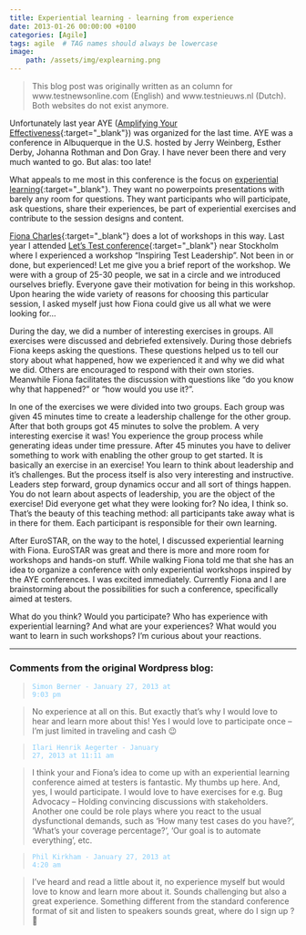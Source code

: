 ```yaml
---
title: Experiential learning - learning from experience
date: 2013-01-26 00:00:00 +0100
categories: [Agile]
tags: agile  # TAG names should always be lowercase
image:
    path: /assets/img/explearning.png
---
```


<blockquote class="prompt-info">This blog post was originally written as an column for www.testnewsonline.com (English) and www.testnieuws.nl (Dutch). Both websites do not exist anymore.</blockquote>

Unfortunately last year AYE ([Amplifying Your Effectiveness](https://www.ayeconference.com/){:target="_blank"}) was organized for the last time. AYE was a conference in Albuquerque in the U.S. hosted by Jerry Weinberg, Esther Derby, Johanna Rothman and Don Gray. I have never been there and very much wanted to go. But alas: too late!

What appeals to me most in this conference is the focus on [experiential learning](https://en.wikipedia.org/wiki/Experiential_learning){:target="_blank"}. They want no powerpoints presentations with barely any room for questions. They want participants who will participate, ask questions, share their experiences, be part of experiential exercises and contribute to the session designs and content.

[Fiona Charles](https://www.quality-intelligence.com/workshops.htm){:target="_blank"} does a lot of workshops in this way. Last year I attended [Let’s Test conference](https://www.lets-test.com/){:target="_blank"} near Stockholm where I experienced a workshop “Inspiring Test Leadership”. Not been in or done, but experienced! Let me give you a brief report of the workshop. We were with a group of 25-30 people, we sat in a circle and we introduced ourselves briefly. Everyone gave their motivation for being in this workshop. Upon hearing the wide variety of reasons for choosing this particular session, I asked myself just how Fiona could give us all what we were looking for…

During the day, we did a number of interesting exercises in groups. All exercises were discussed and debriefed extensively. During those debriefs Fiona keeps asking the questions. These questions helped us to tell our story about what happened, how we experienced it and why we did what we did. Others are encouraged to respond with their own stories. Meanwhile Fiona facilitates the discussion with questions like “do you know why that happened?” or “how would you use it?”.

In one of the exercises we were divided into two groups. Each group was given 45 minutes time to create a leadership challenge for the other group. After that both groups got 45 minutes to solve the problem. A very interesting exercise it was! You experience the group process while generating ideas under time pressure. After 45 minutes you have to deliver something to work with enabling the other group to get started. It is basically an exercise in an exercise! You learn to think about leadership and it’s challenges. But the process itself is also very interesting and instructive. Leaders step forward, group dynamics occur and all sort of things happen. You do not learn about aspects of leadership, you are the object of the exercise! Did everyone get what they were looking for? No idea, I think so. That’s the beauty of this teaching method: all participants take away what is in there for them. Each participant is responsible for their own learning.

After EuroSTAR, on the way to the hotel, I discussed experiential learning with Fiona. EuroSTAR was great and there is more and more room for workshops and hands-on stuff. While walking Fiona told me that she has an idea to organize a conference with only experiential workshops inspired by the AYE conferences. I was excited immediately. Currently Fiona and I are brainstorming about the possibilities for such a conference, specifically aimed at testers.

What do you think? Would you participate? Who has experience with experiential learning? And what are your experiences? What would you want to learn in such workshops? I’m curious about your reactions.

---

### Comments from the original Wordpress blog:

><code style="color : lightskyblue">Simon Berner - January 27, 2013 at 9:03 pm</code>

> No experience at all on this. But exactly that’s why I would love to hear and learn more about this! Yes I would love to participate once – I’m just limited in traveling and cash 😉

><code style="color : lightskyblue">Ilari Henrik Aegerter - January 27, 2013 at 11:11 am</code>

> I think your and Fiona’s idea to come up with an experiential learning conference aimed at testers is fantastic. My thumbs up here. And, yes, I would participate. I would love to have exercises for e.g. Bug Advocacy – Holding convincing discussions with stakeholders. Another one could be role plays where you react to the usual dysfunctional demands, such as ‘How many test cases do you have?’, ‘What’s your coverage percentage?’, ‘Our goal is to automate everything’, etc.

><code style="color : lightskyblue">Phil Kirkham - January 27, 2013 at 4:20 am</code>

> I’ve heard and read a little about it, no experience myself but would love to know and learn more about it. Sounds challenging but also a great experience. Something different from the standard conference format of sit and listen to speakers sounds great, where do I sign up ? 🙂
